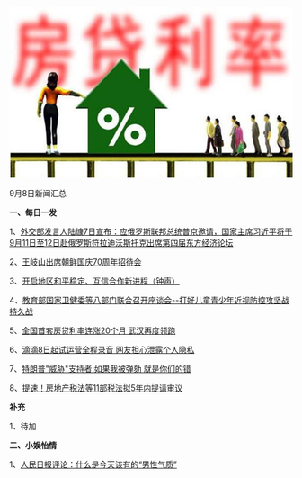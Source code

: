 ![09_01](.\09_08.jpg)

9月8日新闻汇总

**一、每日一发**

1、[外交部发言人陆慷7日宣布：应俄罗斯联邦总统普京邀请，国家主席习近平将于9月11日至12日赴俄罗斯符拉迪沃斯托克出席第四届东方经济论坛 ](http://paper.people.com.cn/rmrb/html/2018-09/08/nw.D110000renmrb_20180908_4-01.htm)

2、[王岐山出席朝鲜国庆70周年招待会](http://paper.people.com.cn/rmrb/html/2018-09/08/nw.D110000renmrb_20180908_4-02.htm)

3、[开启地区和平稳定、互信合作新进程（钟声）](http://paper.people.com.cn/rmrb/html/2018-09/08/nw.D110000renmrb_20180908_1-05.htm)

4、[教育部国家卫健委等八部门联合召开座谈会--打好儿童青少年近视防控攻坚战持久战](http://paper.people.com.cn/rmrb/html/2018-09/08/nw.D110000renmrb_20180908_6-06.htm)

5、[全国首套房贷利率连涨20个月 武汉再度领跑](https://news.163.com/18/0908/00/DR5349MB0001875P.html)

6、[滴滴8日起试运营全程录音 网友担心泄露个人隐私](https://news.163.com/18/0908/01/DR54EM9U000187V5.html)

7、[特朗普"威胁"支持者:如果我被弹劾 就是你们的错](https://news.163.com/18/0907/19/DR4IGFHP0001875O.html)

8、[提速！房地产税法等11部税法拟5年内提请审议](https://news.163.com/18/0907/22/DR4QV7BU0001899O.html)



**补充**

1、待加



**二、小娱怡情**

1、[人民日报评论：什么是今天该有的“男性气质”](http://tv.67.com/hyzx/2018/09/07/929380.html)